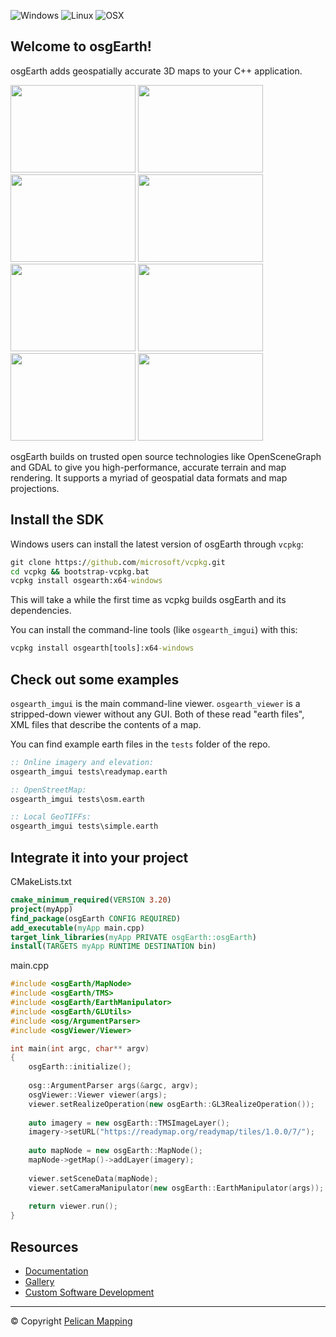 ![Windows](https://github.com/gwaldron/osgearth/actions/workflows/windows.yml/badge.svg)
![Linux](https://github.com/gwaldron/osgearth/actions/workflows/linux.yml/badge.svg)
![OSX](https://github.com/gwaldron/osgearth/actions/workflows/macos.yml/badge.svg)


## Welcome to osgEarth!

osgEarth adds geospatially accurate 3D maps to your C++ application.

<img src="https://github.com/user-attachments/assets/a0b1c650-442a-4e6d-88e6-42a5c92083b8" width="200" height="140"/>
<img src="https://github.com/user-attachments/assets/08d0f8c0-49e1-41a8-8b97-d663337f1cbb" width="200" height="140"/>
<img src="https://github.com/user-attachments/assets/575315e1-e2ae-43ec-8a97-83bafcfa9131" width="200" height="140"/>
<img src="https://github.com/user-attachments/assets/24971c79-f93c-48eb-ab79-161bb35beae4" width="200" height="140"/>
<img src="https://github.com/user-attachments/assets/cf40e4a9-429d-4cac-9464-f9825149e7f2" width="200" height="140"/>
<img src="https://github.com/user-attachments/assets/1cd49290-9b2d-42ec-a8c3-9c1c38eb673c" width="200" height="140"/>
<img src="https://github.com/user-attachments/assets/bfd869fd-32b5-48b5-a037-4951f812b757" width="200" height="140"/>
<img src="https://github.com/user-attachments/assets/1876fffb-e683-4fa9-9521-cdd9795dea85" width="200" height="140"/>

osgEarth builds on trusted open source technologies like OpenSceneGraph and GDAL to give you high-performance, accurate terrain and map rendering. It supports a myriad of geospatial data formats and map projections.

## Install the SDK

Windows users can install the latest version of osgEarth through `vcpkg`:
```bat
git clone https://github.com/microsoft/vcpkg.git
cd vcpkg && bootstrap-vcpkg.bat
vcpkg install osgearth:x64-windows
```
This will take a while the first time as vcpkg builds osgEarth and its dependencies.

You can install the command-line tools (like `osgearth_imgui`) with this:
```bat
vcpkg install osgearth[tools]:x64-windows
```

## Check out some examples

`osgearth_imgui` is the main command-line viewer. `osgearth_viewer` is a stripped-down viewer without any GUI.
Both of these read "earth files", XML files that describe the contents of a map.

You can find example earth files in the `tests` folder of the repo.

```bat
:: Online imagery and elevation:
osgearth_imgui tests\readymap.earth

:: OpenStreetMap:
osgearth_imgui tests\osm.earth

:: Local GeoTIFFs:
osgearth_imgui tests\simple.earth 
```

## Integrate it into your project

CMakeLists.txt
```cmake
cmake_minimum_required(VERSION 3.20)
project(myApp)
find_package(osgEarth CONFIG REQUIRED)
add_executable(myApp main.cpp)
target_link_libraries(myApp PRIVATE osgEarth::osgEarth)
install(TARGETS myApp RUNTIME DESTINATION bin)
```
main.cpp
```c++
#include <osgEarth/MapNode>
#include <osgEarth/TMS>
#include <osgEarth/EarthManipulator>
#include <osgEarth/GLUtils>
#include <osg/ArgumentParser>
#include <osgViewer/Viewer>

int main(int argc, char** argv)
{
    osgEarth::initialize();
    
    osg::ArgumentParser args(&argc, argv);
    osgViewer::Viewer viewer(args);
    viewer.setRealizeOperation(new osgEarth::GL3RealizeOperation());
    
    auto imagery = new osgEarth::TMSImageLayer();
    imagery->setURL("https://readymap.org/readymap/tiles/1.0.0/7/");
    
    auto mapNode = new osgEarth::MapNode();
    mapNode->getMap()->addLayer(imagery);
    
    viewer.setSceneData(mapNode);
    viewer.setCameraManipulator(new osgEarth::EarthManipulator(args));
    
    return viewer.run();
}
```

## Resources

* [Documentation](http://docs.osgearth.org/en/latest/) 
* [Gallery](https://www.pelicanmapping.com/home-1/opensource) 
* [Custom Software Development](https://www.pelicanmapping.com/software)

---
© Copyright [Pelican Mapping](http://pelicanmapping.com)
